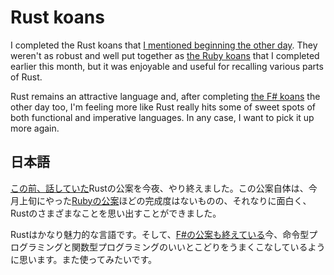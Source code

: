 # Rust koans

I completed the Rust koans that [I mentioned beginning the other day](https://codeconscious.github.io/2024/01/28/rust-koans-in-vs-code.html). They weren't as robust and well put together as [the Ruby koans](https://codeconscious.github.io/2024/01/08/ruby-koans.html) that I completed earlier this month, but it was enjoyable and useful for recalling various parts of Rust.

Rust remains an attractive language and, after completing [the F# koans](https://codeconscious.github.io/2024/01/25/fsharp-koans.html) the other day too, I'm feeling more like Rust really hits some of sweet spots of both functional and imperative languages. In any case, I want to pick it up more again.

## 日本語

[この前、話していた](https://codeconscious.github.io/2024/01/28/rust-koans-in-vs-code.html)Rustの公案を今夜、やり終えました。この公案自体は、今月上旬にやった[Rubyの公案](https://codeconscious.github.io/2024/01/08/ruby-koans.html)ほどの完成度はないものの、それなりに面白く、Rustのさまざまなことを思い出すことができました。

Rustはかなり魅力的な言語です。そして、[F#の公案も終えている](https://codeconscious.github.io/2024/01/25/fsharp-koans.html)今、命令型プログラミングと関数型プログラミングのいいとこどりをうまくこなしているように思います。また使ってみたいです。

